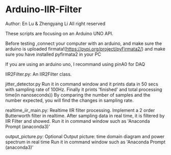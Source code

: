# Arduino-IIR-Filter
Author: En Lu & Zhengyang Li
All right reserved

These scripts are focusing on an Arduino UNO API.

Before testing ,connect your computer with an arduino, and make sure
the arduino is uploaded firmata!(https://pypi.org/project/pyFirmata2/)
and make sure you have installed pyfirmata2 in your PC

If you are using an arduino uno, I recommand using pinA0 for DAQ

IIR2Filter.py: 		An IIR2Filter class. 

jitter_detector.py	Run it in command window and it prints data in 50 secs with sampling rate of 100Hz. 
			Finally it prints 'finished' and total processing time(in nanoseconds)) By comparing the 
			number of samples and the number expected, you will find the changes in sampling rate.

realtime_iir_main.py:	Realtime IIR filter processing. Implement a 2 order Butterworth filter in realtime.
			After sampling data in real time, it is filtered by IIR Filter and showed.
			Run it in command window such as 'Anaconda Prompt (anaconda3)'
		
output_picture.py:	Optional
			Output picture: time domain diagram and power spectrum in real time
			Run it in command window such as 'Anaconda Prompt (anaconda3)'
